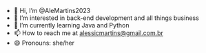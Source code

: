 - 👋 Hi, I’m @AleMartins2023
- 👀 I’m interested in back-end development and all things business 
- 🌱 I’m currently learning Java and Python
- 📫 How to reach me at alessicmartins@gmail.com.br
- 😄 Pronouns: she/her

<!---
AleMartins2023/AleMartins2023 is a ✨ special ✨ repository because its `README.md` (this file) appears on your GitHub profile.
You can click the Preview link to take a look at your changes.
--->
